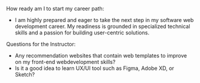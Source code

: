 How ready am I to start my career path:
  - I am highly prepared and eager to take the next step in my software web development career. My readiness is grounded in specialized technical skills and a passion for building user-centric solutions.

Questions for the Instructor:
  - Any recommendation websites that contain web templates to improve on my front-end webdevelopment skills?
  - Is it a good idea to learn UX/UI tool such as Figma, Adobe XD, or Sketch?
